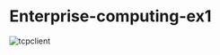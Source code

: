 # Enterprise-computing-ex1
![tcpclient](https://user-images.githubusercontent.com/113962354/216286724-201de368-cc42-41a8-86cb-2e83ffe7a2a6.png)
